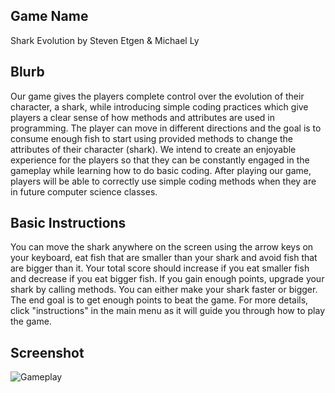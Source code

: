 ## Game Name
Shark Evolution by Steven Etgen & Michael Ly

## Blurb
Our game gives the players complete control over the evolution of their character, a shark, while introducing simple coding practices which give players a clear sense of how methods and attributes are used in programming. The player can move in different directions and the goal is to consume enough fish to start using provided methods to change the attributes of their character (shark). We intend to create an enjoyable experience for the players so that they can be constantly engaged in the gameplay while learning how to do basic coding. After playing our game, players will be able to correctly use simple coding methods when they are in future computer science classes.

## Basic Instructions
You can move the shark anywhere on the screen using the arrow keys on your keyboard, eat fish that are smaller than your shark and avoid fish that are bigger than it. Your total score should increase if you eat smaller fish and decrease if you eat bigger fish. If you gain enough points, upgrade your shark by calling methods. You can either make your shark faster or bigger. The end goal is to get enough points to beat the game. For more details, click "instructions" in the main menu as it will guide you through how to play the game.

## Screenshot
![Gameplay](./assets/screenshots/large.png)


